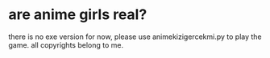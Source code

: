 # are anime girls real?
there is no exe version for now, please use animekizigercekmi.py to play the game. all copyrights belong to me.
